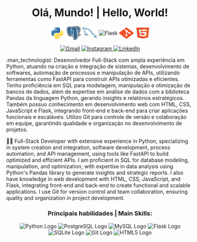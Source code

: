 <h1 align="center">Olá, Mundo! | Hello, World!</h1>

<p align="center">
  
  <img align="center" alt="Python" height="38" width="40" src="https://raw.githubusercontent.com/devicons/devicon/master/icons/python/python-original.svg">
  <img align="center" alt="PostgreSQL" height="38" width="40" src="https://raw.githubusercontent.com/devicons/devicon/master/icons/postgresql/postgresql-original.svg">
  <img align="center" alt="MySQL" height="30" width="40" src="https://raw.githubusercontent.com/devicons/devicon/master/icons/mysql/mysql-original.svg">
  <img align="center" alt="Flask" height="30" width="35" src="https://github.com/menezesalexandre-development/menezesalexandre-development/assets/105326153/b1c4f135-021b-4b40-9c21-a7a13afcfddf">
  <img align="center" alt="Git" height="30" width="40" src="https://raw.githubusercontent.com/devicons/devicon/master/icons/git/git-original.svg"> 
  <img align="center" alt="HTML" height="30" width="40" src="https://raw.githubusercontent.com/devicons/devicon/master/icons/html5/html5-original.svg">
  
</p>

<div align="center"> 
  <a href = "mailto:alexandremmnzssilva2509@gmail.com"> <img alt="Gmail" src="https://img.shields.io/badge/-Gmail-%23333?style=for-the-badge&logo=gmail&logoColor=white" target="_blank"></a>
  <a href="https://www.instagram.com/developer_alemenezes/">
    <img alt="Instagram" src="https://img.shields.io/badge/Instagram-E4405F?style=for-the-badge&logo=instagram&logoColor=white" target="_blank">
  </a>
  <a href="https://www.linkedin.com/in/alexandre-m-menezes-silva-836191289/" target="_blank"><img alt="LinkedIn" src="https://img.shields.io/badge/-LinkedIn-%230077B5?style=for-the-badge&logo=linkedin&logoColor=white" target="_blank"></a> 
</div>
<p>:man_technologist: Desenvolvedor Full-Stack com ampla experiência em Python, atuando na criação e integração de sistemas, desenvolvimento de softwares, automação de processos e manipulação de APIs, utilizando ferramentas como FastAPI para construir APIs otimizadas e eficientes. Tenho proficiência em SQL para modelagem, manipulação e otimização de bancos de dados, além de expertise em análise de dados com a biblioteca Pandas da linguagem Python, gerando insights e relatórios estratégicos. Também possuo conhecimento em desenvolvimento web com HTML, CSS, JavaScript e Flask, integrando front-end e back-end para criar aplicações funcionais e escaláveis. Utilizo Git para controle de versão e colaboração em equipe, garantindo qualidade e organização no desenvolvimento de projetos.</p>

<p>👨‍💻 Full-Stack Developer with extensive experience in Python, specializing in system creation and integration, software development, process automation, and API management, using tools like FastAPI to build optimized and efficient APIs. I am proficient in SQL for database modeling, manipulation, and optimization, with expertise in data analysis using Python's Pandas library to generate insights and strategic reports. I also have knowledge in web development with HTML, CSS, JavaScript, and Flask, integrating front-end and back-end to create functional and scalable applications. I use Git for version control and team collaboration, ensuring quality and organization in project development.</p>

<div align="center">
  
  ### Principais habilidades | Main Skills:
  
  <div>
      <img src="https://img.shields.io/badge/Python-3776AB?style=for-the-badge&logo=python&logoColor=white" alt="Python Logo">
      <img src="https://img.shields.io/badge/PostgreSQL-316192?style=for-the-badge&logo=postgresql&logoColor=white" alt="PostgreSQL Logo">
      <img src="https://img.shields.io/badge/MySQL-00000F?style=for-the-badge&logo=mysql&logoColor=white" alt="MySQL Logo">
      <img src="https://img.shields.io/badge/Flask-000000?style=for-the-badge&logo=flask&logoColor=white" alt="Flask Logo">
      <img src="https://img.shields.io/badge/SQLite-07405E?style=for-the-badge&logo=sqlite&logoColor=white" alt="SQLite Logo">
      <img src="https://img.shields.io/badge/GIT-E44C30?style=for-the-badge&logo=git&logoColor=white" alt="Git Logo">
      <img src="https://img.shields.io/badge/HTML5-E34F26?style=for-the-badge&logo=html5&logoColor=white" alt="HTML5 Logo">
  </div>
</div>
